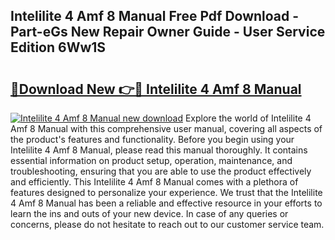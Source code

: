 ## Intelilite 4 Amf 8 Manual Free Pdf Download - Part-eGs New Repair Owner Guide - User Service Edition 6Ww1S

# <h2><a href="http://bc14461.oget.top/?id=Intelilite+4+Amf+8+Manual">🔗Download New 👉🔴 Intelilite 4 Amf 8 Manual</a></h2>

[![Intelilite 4 Amf 8 Manual new download](https://i.imgur.com/5g1atiW.png)](http://bc14461.oget.top/?id=Intelilite+4+Amf+8+Manual)
Explore the world of Intelilite 4 Amf 8 Manual with this comprehensive user manual, covering all aspects of the product's features and functionality. Before you begin using your Intelilite 4 Amf 8 Manual, please read this manual thoroughly. It contains essential information on product setup, operation, maintenance, and troubleshooting, ensuring that you are able to use the product effectively and efficiently. This Intelilite 4 Amf 8 Manual comes with a plethora of features designed to personalize your experience. We trust that the Intelilite 4 Amf 8 Manual has been a reliable and effective resource in your efforts to learn the ins and outs of your new device. In case of any queries or concerns, please do not hesitate to reach out to our customer service team.
